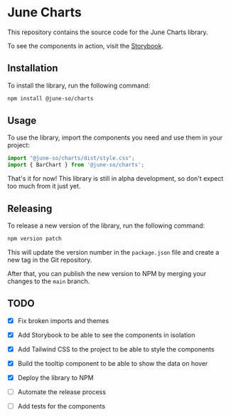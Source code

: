 # June Charts

This repository contains the source code for the June Charts library.

To see the components in action, visit the [Storybook](https://junehq.github.io/charts/).

## Installation

To install the library, run the following command:

```bash
npm install @june-so/charts
```

## Usage

To use the library, import the components you need and use them in your project:

```javascript
import "@june-so/charts/dist/style.css";
import { BarChart } from '@june-so/charts';
```

That's it for now! This library is still in alpha development, so don't expect too much from it just yet.

## Releasing

To release a new version of the library, run the following command:

```bash
npm version patch
```

This will update the version number in the `package.json` file and create a new tag in the Git repository.

After that, you can publish the new version to NPM by merging your changes to the `main` branch.

## TODO

- [x] Fix broken imports and themes
- [x] Add Storybook to be able to see the components in isolation
- [x] Add Tailwind CSS to the project to be able to style the components
- [x] Build the tooltip component to be able to show the data on hover
- [x] Deploy the library to NPM
- [ ] Automate the release process
- [ ] Add tests for the components



